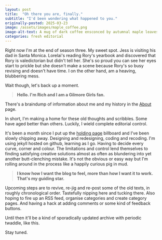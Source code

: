 ```yaml
---
layout: post
title:  "Oh there you are, finally."
subtitle: "I'd been wondering what happened to you."
originally-posted: 2025-03-23
image: /assets/images/maple_coffee.png
image-alt-text: A mug of dark coffee ensconced by autumnal maple leaves 
categories: fresh editorial
---
```

Right now I'm at the end of season three.  My sweet spot.  Jess is visiting his dad in Santa Monica.  Lorelai's reading Rory's yearbook and discovered that Rory is valedictorian but didn't tell her.  She's so proud you can see her eyes start to prickle but she doesn't make a scene because Rory's so busy revising and doesn't have time.  I on the other hand, am a heaving, blubbering mess. 

Wait though, let's back up a moment.

> <strong class="inline-strong">Hello.  I'm Rich and I am a Gilmore Girls fan.</strong>

There's a braindump of information about me and my history in the [About](/about.html) page.  

In short, I'm making a home for these old thoughts and scribbles.  Some have aged better than others.  Luckily, I wield complete editorial control.  

It's been a month since I put up the [holding page](/snow.html) billboard and I've been slowly chipping away.  Designing and redesigning, coding and recoding.  I'm using jekyll hosted on github, learning as I go.  Having to decide every curve, corner and colour.  The limitations and control lend themselves to finding satisfying creative solutions almost as often as blundering into yet another butt-clenching mistake.  It's not the obvious or easy way but I'm rolling around in the process like a happily curious pig in mud.  

> <strong class="inline-strong">I know how I want the blog to feel, more than how I want it to work.  That's my guiding star.</strong>

Upcoming steps are to revive, re-jig and re-post some of the old texts, in roughly chronological order.  Tastefully nipping here and tucking there.  Also hoping to fire up an RSS feed, organise categories and create category pages.  And having a hack at adding comments or some kind of feedback buttons.  

Until then it'll be a kind of sporadically updated archive with periodic twaddle, like this.

Stay tuned.